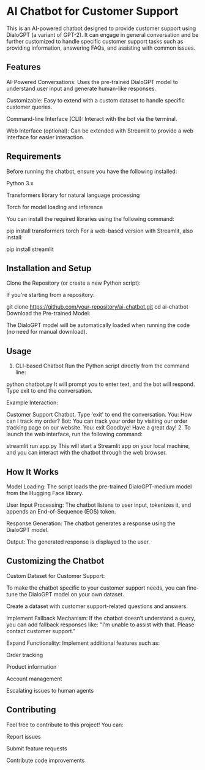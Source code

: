 # AI Chatbot for Customer Support
This is an AI-powered chatbot designed to provide customer support using DialoGPT (a variant of GPT-2). It can engage in general conversation and be further customized to handle specific customer support tasks such as providing information, answering FAQs, and assisting with common issues.

## Features
AI-Powered Conversations: Uses the pre-trained DialoGPT model to understand user input and generate human-like responses.

Customizable: Easy to extend with a custom dataset to handle specific customer queries.

Command-line Interface (CLI): Interact with the bot via the terminal.

Web Interface (optional): Can be extended with Streamlit to provide a web interface for easier interaction.

## Requirements
Before running the chatbot, ensure you have the following installed:

Python 3.x

Transformers library for natural language processing

Torch for model loading and inference

You can install the required libraries using the following command:

pip install transformers torch
For a web-based version with Streamlit, also install:

pip install streamlit
## Installation and Setup
Clone the Repository (or create a new Python script):

If you're starting from a repository:

git clone https://github.com/your-repository/ai-chatbot.git
cd ai-chatbot
Download the Pre-trained Model:

The DialoGPT model will be automatically loaded when running the code (no need for manual download).

## Usage
1. CLI-based Chatbot
Run the Python script directly from the command line:

python chatbot.py
It will prompt you to enter text, and the bot will respond. Type exit to end the conversation.

Example Interaction:

Customer Support Chatbot. Type 'exit' to end the conversation.
You: How can I track my order?
Bot: You can track your order by visiting our order tracking page on our website.
You: exit
Goodbye! Have a great day!
2. To launch the web interface, run the following command:

streamlit run app.py
This will start a Streamlit app on your local machine, and you can interact with the chatbot through the web browser.
## How It Works
Model Loading: The script loads the pre-trained DialoGPT-medium model from the Hugging Face library.

User Input Processing: The chatbot listens to user input, tokenizes it, and appends an End-of-Sequence (EOS) token.

Response Generation: The chatbot generates a response using the DialoGPT model.

Output: The generated response is displayed to the user.

## Customizing the Chatbot
Custom Dataset for Customer Support:

To make the chatbot specific to your customer support needs, you can fine-tune the DialoGPT model on your own dataset.

Create a dataset with customer support-related questions and answers.

Implement Fallback Mechanism: If the chatbot doesn’t understand a query, you can add fallback responses like: "I'm unable to assist with that. Please contact customer support."

Expand Functionality: Implement additional features such as:

Order tracking

Product information

Account management

Escalating issues to human agents

## Contributing
Feel free to contribute to this project! You can:

Report issues

Submit feature requests

Contribute code improvements

